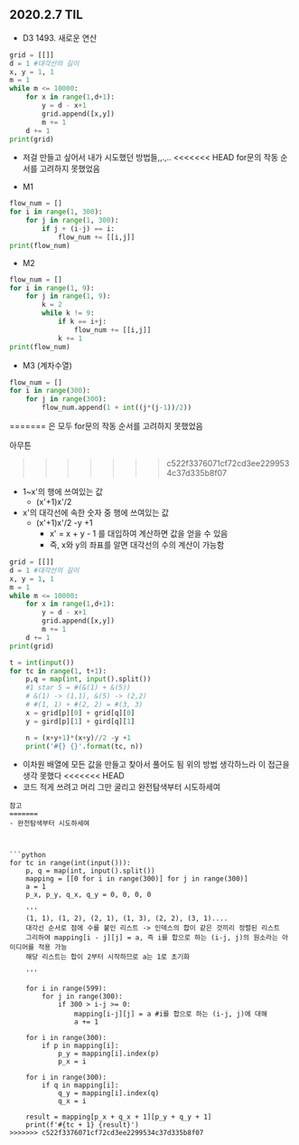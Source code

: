 ## 2020.2.7 TIL



- D3 1493. 새로운 연산

```python
grid = [[]]
d = 1 #대각선의 길이
x, y = 1, 1
m = 1
while m <= 10000:
    for x in range(1,d+1):
        y = d - x+1
        grid.append([x,y])
        m += 1
    d += 1
print(grid)
```



- 저걸 만들고 싶어서 내가 시도했던 방법들,,.,..
<<<<<<< HEAD
  for문의 작동 순서를 고려하지 못했었음



- M1

```python
flow_num = []
for i in range(1, 300):
    for j in range(1, 300):
        if j + (i-j) == i:
            flow_num += [[i,j]]
print(flow_num)
```



- M2

```python
flow_num = []
for i in range(1, 9):
	for j in range(1, 9):
		k = 2
		while k != 9:
			if k == i+j:
				flow_num += [[i,j]]
			k += 1
print(flow_num)
```



- M3 (계차수열)

```python
flow_num = []
for i in range(300):
	for j in range(300):
		flow_num.append(1 + int((j*(j-1))/2))
```


=======
  은 모두 for문의 작동 순서를 고려하지 못했었음



아무튼
>>>>>>> c522f3376071cf72cd3ee2299534c37d335b8f07

- 1~x'의 행에 쓰여있는 값
  - (x'+1)x'/2
- x'의 대각선에 속한 숫자 중  행에 쓰여있는 값
  - (x'+1)x'/2 -y +1
    - x' = x + y - 1 를 대입하여 계산하면 값을 얻을 수 있음
    - 즉, x와 y의 좌표를 알면 대각선의 수의 계산이 가능함



```python
grid = [[]]
d = 1 #대각선의 길이
x, y = 1, 1
m = 1
while m <= 10000:
    for x in range(1,d+1):
        y = d - x+1
        grid.append([x,y])
        m += 1
    d += 1
print(grid)

t = int(input())
for tc in range(1, t+1):
    p,q = map(int, input().split())
    #1 star 5 = #(&(1) + &(5))
    # &(1) -> (1,1), &(5) -> (2,2)
    # #(1, 1) + #(2, 2) = #(3, 3)
    x = grid[p][0] + grid[q][0]
    y = gird[p][1] + gird[q][1]

    n = (x+y+1)*(x+y)//2 -y +1
    print('#{} {}'.format(tc, n))
```





- 이차원 배열에 모든 값을 만들고 찾아서 풀어도 됨
  위의 방법 생각하느라 이 접근을 생각 못했다
<<<<<<< HEAD
- 코드 적게 쓰려고 머리 그만 굴리고 완전탐색부터 시도하세여



```
참고
=======
- 완전탐색부터 시도하세여



```python
for tc in range(int(input())):
    p, q = map(int, input().split())
    mapping = [[0 for i in range(300)] for j in range(300)]
    a = 1
    p_x, p_y, q_x, q_y = 0, 0, 0, 0

    '''
    (1, 1), (1, 2), (2, 1), (1, 3), (2, 2), (3, 1)....
    대각선 순서로 점에 수를 붙인 리스트 -> 인덱스의 합이 같은 것끼리 정렬된 리스트
    그리하여 mapping[i - j][j] = a, 즉 i를 합으로 하는 (i-j, j)의 원소라는 아이디어를 적용 가능
    해당 리스트는 합이 2부터 시작하므로 a는 1로 초기화
    
    '''

    for i in range(599):
        for j in range(300):
            if 300 > i-j >= 0:
                mapping[i-j][j] = a #i를 합으로 하는 (i-j, j)에 대해
                a += 1

    for i in range(300):
        if p in mapping[i]:
            p_y = mapping[i].index(p)
            p_x = i

    for i in range(300):
        if q in mapping[i]:
            q_y = mapping[i].index(q)
            q_x = i

    result = mapping[p_x + q_x + 1][p_y + q_y + 1]
    print(f'#{tc + 1} {result}')
>>>>>>> c522f3376071cf72cd3ee2299534c37d335b8f07
```




